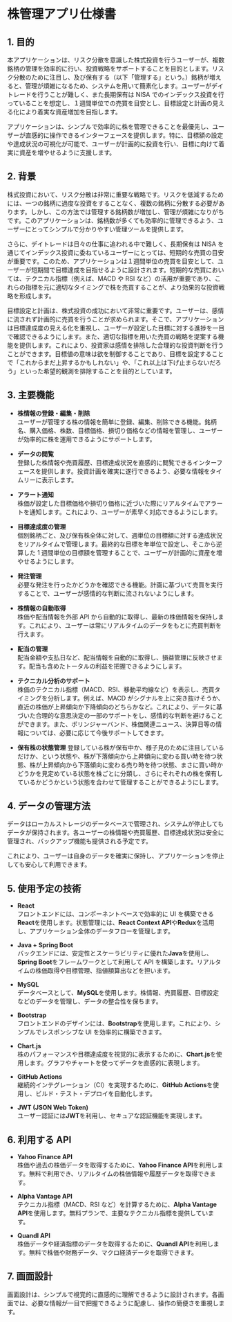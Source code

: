 # 株管理アプリ仕様書

## 1. 目的

本アプリケーションは、リスク分散を意識した株式投資を行うユーザーが、複数銘柄の管理を効率的に行い、投資戦略をサポートすることを目的とします。リスク分散のために注目し、及び保有する（以下「管理する」という。）銘柄が増えると、管理が煩雑になるため、システムを用いて簡素化します。ユーザーがデイトレードを行うことが難しく、また長期保有は NISA でのインデックス投資を行っていることを想定し、１週間単位での売買を目安とし、目標設定と計画の見える化により着実な資産増加を目指します。

アプリケーションは、シンプルで効率的に株を管理できることを最優先し、ユーザーが直感的に操作できるインターフェースを提供します。特に、目標額の設定や達成状況の可視化が可能で、ユーザーが計画的に投資を行い、目標に向けて着実に資産を増やせるように支援します。

## 2. 背景

株式投資において、リスク分散は非常に重要な戦略です。リスクを低減するためには、一つの銘柄に過度な投資をすることなく、複数の銘柄に分散する必要があります。しかし、この方法では管理する銘柄数が増加し、管理が煩雑になりがちです。このアプリケーションは、銘柄数が多くても効率的に管理できるよう、ユーザーにとってシンプルで分かりやすい管理ツールを提供します。

さらに、デイトレードは日々の仕事に追われる中で難しく、長期保有は NISA を通じてインデックス投資に委ねているユーザーにとっては、短期的な売買の目安が重要です。このため、アプリケーションは１週間単位の売買を目安として、ユーザーが短期間で目標達成を目指せるように設計されます。短期的な売買においては、テクニカル指標（例えば、MACD や RSI など）の活用が重要であり、これらの指標を元に適切なタイミングで株を売買することが、より効果的な投資戦略を形成します。

目標設定と計画は、株式投資の成功において非常に重要です。ユーザーは、感情に流されず計画的に売買を行うことが求められます。そこで、アプリケーションは目標達成度の見える化を重視し、ユーザーが設定した目標に対する進捗を一目で確認できるようにします。また、適切な指標を用いた売買の戦略を提案する機能を提供します。これにより、投資家は感情を排除した合理的な投資判断を行うことができます。目標値の意味は欲を制御することであり、目標を設定することで「これからまだ上昇するかもしれない」や、「これ以上は下げ止まらないだろう」といった希望的観測を排除することを目的としています。

## 3. 主要機能

- **株情報の登録・編集・削除**  
  ユーザーが管理する株の情報を簡単に登録、編集、削除できる機能。銘柄名、購入価格、株数、目標価格、損切り価格などの情報を管理し、ユーザーが効率的に株を運用できるようにサポートします。

- **データの閲覧**  
  登録した株情報や売買履歴、目標達成状況を直感的に閲覧できるインターフェースを提供します。投資計画を確実に遂行できるよう、必要な情報をタイムリーに表示します。

- **アラート通知**  
  株価が設定した目標価格や損切り価格に近づいた際にリアルタイムでアラートを通知します。これにより、ユーザーが素早く対応できるようにします。

- **目標達成度の管理**  
  個別銘柄ごと、及び保有株全体に対して、週単位の目標額に対する達成状況をリアルタイムで管理します。最終的な目標を年単位で設定し、そこから逆算した 1 週間単位の目標額を管理することで、ユーザーが計画的に資産を増やせるようにします。

- **発注管理**  
  必要な発注を行ったかどうかを確認できる機能。計画に基づいて売買を実行することで、ユーザーが感情的な判断に流されないようにします。

- **株情報の自動取得**  
  株価や配当情報を外部 API から自動的に取得し、最新の株価情報を保持します。これにより、ユーザーは常にリアルタイムのデータをもとに売買判断を行えます。

- **配当の管理**  
  配当金額や支払日など、配当情報を自動的に取得し、損益管理に反映させます。配当も含めたトータルの利益を把握できるようにします。

- **テクニカル分析のサポート**  
  株価のテクニカル指標（MACD、RSI、移動平均線など）を表示し、売買タイミングを分析します。例えば、MACD がシグナルを上に突き抜けそうか、直近の株価が上昇傾向か下降傾向のどちらかなど。これにより、データに基づいた合理的な意思決定の一部のサポートをし、感情的な判断を避けることができます。また、ボリンジャーバンド、株価関連ニュース、決算日等の情報については、必要に応じて今後サポートしてきます。

- **保有株の状態管理**
  登録している株が保有中か、様子見のために注目しているだけか、という状態や、株が下落傾向から上昇傾向に変わる買い時を待つ状態、株が上昇傾向から下落傾向に変わる売り時を待つ状態、まさに買い時かどうかを見定めている状態を株ごとに分類し、さらにそれぞれの株を保有しているかどうかという状態を合わせて管理することができるようにします。

## 4. データの管理方法

データはローカルストレージのデータベースで管理され、システムが停止してもデータが保持されます。各ユーザーの株情報や売買履歴、目標達成状況は安全に管理され、バックアップ機能も提供される予定です。

これにより、ユーザーは自身のデータを確実に保持し、アプリケーションを停止しても安心して利用できます。

## 5. 使用予定の技術

- **React**  
  フロントエンドには、コンポーネントベースで効率的に UI を構築できる**React**を使用します。状態管理には、**React Context API**や**Redux**を活用し、アプリケーション全体のデータフローを管理します。

- **Java + Spring Boot**  
  バックエンドには、安定性とスケーラビリティに優れた**Java**を使用し、**Spring Boot**をフレームワークとして利用して API を構築します。リアルタイムの株価取得や目標管理、指値額算出などを担います。

- **MySQL**  
  データベースとして、**MySQL**を使用します。株情報、売買履歴、目標設定などのデータを管理し、データの整合性を保ちます。

- **Bootstrap**  
  フロントエンドのデザインには、**Bootstrap**を使用します。これにより、シンプルでレスポンシブな UI を効率的に構築できます。

- **Chart.js**  
  株のパフォーマンスや目標達成度を視覚的に表示するために、**Chart.js**を使用します。グラフやチャートを使ってデータを直感的に表現します。

- **GitHub Actions**  
  継続的インテグレーション（CI）を実現するために、**GitHub Actions**を使用し、ビルド・テスト・デプロイを自動化します。

- **JWT (JSON Web Token)**  
  ユーザー認証には**JWT**を利用し、セキュアな認証機能を実現します。

## 6. 利用する API

- **Yahoo Finance API**  
  株価や過去の株価データを取得するために、**Yahoo Finance API**を利用します。無料で利用でき、リアルタイムの株価情報や履歴データを取得できます。

- **Alpha Vantage API**  
  テクニカル指標（MACD、RSI など）を計算するために、**Alpha Vantage API**を使用します。無料プランで、主要なテクニカル指標を提供しています。

- **Quandl API**  
  株価データや経済指標のデータを取得するために、**Quandl API**を利用します。無料で株価や財務データ、マクロ経済データを取得できます。

## 7. 画面設計

画面設計は、シンプルで視覚的に直感的に理解できるように設計されます。各画面では、必要な情報が一目で把握できるように配慮し、操作の簡便さを重視します。
